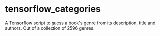 # tensorflow_categories
A Tensorflow script to guess a book's genre from its description, title and authors. Out of a collection of 2596 genres.

